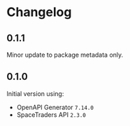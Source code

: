 # Changelog

## 0.1.1

Minor update to package metadata only.

## 0.1.0

Initial version using:

- OpenAPI Generator `7.14.0`
- SpaceTraders API `2.3.0`
